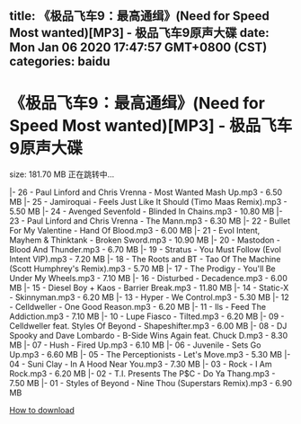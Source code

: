 
title: 《极品飞车9：最高通缉》(Need for Speed Most wanted)[MP3] - 极品飞车9原声大碟
date: Mon Jan 06 2020 17:47:57 GMT+0800 (CST)    
categories: baidu
---

# 《极品飞车9：最高通缉》(Need for Speed Most wanted)[MP3] - 极品飞车9原声大碟
size: 181.70 MB
 正在跳转中...
 
|- 26 - Paul Linford and Chris Vrenna - Most Wanted Mash Up.mp3 - 6.50 MB
|- 25 - Jamiroquai - Feels Just Like It Should (Timo Maas Remix).mp3 - 5.50 MB
|- 24 - Avenged Sevenfold - Blinded In Chains.mp3 - 10.80 MB
|- 23 - Paul Linford and Chris Vrenna - The Mann.mp3 - 6.30 MB
|- 22 - Bullet For My Valentine - Hand Of Blood.mp3 - 6.00 MB
|- 21 - Evol Intent, Mayhem & Thinktank - Broken Sword.mp3 - 10.90 MB
|- 20 - Mastodon - Blood And Thunder.mp3 - 6.70 MB
|- 19 - Stratus - You Must Follow (Evol Intent VIP).mp3 - 7.20 MB
|- 18 - The Roots and BT - Tao Of The Machine (Scott Humphrey's Remix).mp3 - 5.70 MB
|- 17 - The Prodigy - You'll Be Under My Wheels.mp3 - 7.10 MB
|- 16 - Disturbed - Decadence.mp3 - 6.00 MB
|- 15 - Diesel Boy + Kaos - Barrier Break.mp3 - 11.80 MB
|- 14 - Static-X - Skinnyman.mp3 - 6.20 MB
|- 13 - Hyper - We Control.mp3 - 5.30 MB
|- 12 - Celldweller - One Good Reason.mp3 - 6.20 MB
|- 11 - Ils - Feed The Addiction.mp3 - 7.10 MB
|- 10 - Lupe Fiasco - Tilted.mp3 - 6.20 MB
|- 09 - Celldweller feat. Styles Of Beyond - Shapeshifter.mp3 - 6.00 MB
|- 08 - DJ Spooky and Dave Lombardo - B-Side Wins Again feat. Chuck D.mp3 - 8.30 MB
|- 07 - Hush - Fired Up.mp3 - 6.10 MB
|- 06 - Juvenile - Sets Go Up.mp3 - 6.60 MB
|- 05 - The Perceptionists  - Let's Move.mp3 - 5.30 MB
|- 04 - Suni Clay - In A Hood Near You.mp3 - 7.30 MB
|- 03 - Rock - I Am Rock.mp3 - 6.20 MB
|- 02 - T.I. Presents The P$C - Do Ya Thang.mp3 - 7.50 MB
|- 01 - Styles of Beyond - Nine Thou (Superstars Remix).mp3 - 6.90 MB

[How to download](https://bpcam.bemobtrk.com/go/2ceec3aa-1ca2-46d6-b9ff-aaa5c184517c?jno=4295)